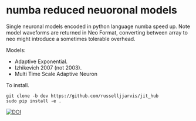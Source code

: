 # numba reduced neuoronal models
Single neuronal models encoded in python language numba speed up.
Note model waveforms are returned in Neo Format, converting between array to neo might introduce a sometimes tolerable overhead.

Models:
* Adaptive Exponential.
* Izhikevich 2007 (not 2003).
* Multi Time Scale Adaptive Neuron

To install.
```
git clone -b dev https://github.com/russelljjarvis/jit_hub
sudo pip install -e .
```

[![DOI](https://zenodo.org/badge/304228004.svg)](https://zenodo.org/badge/latestdoi/304228004)
